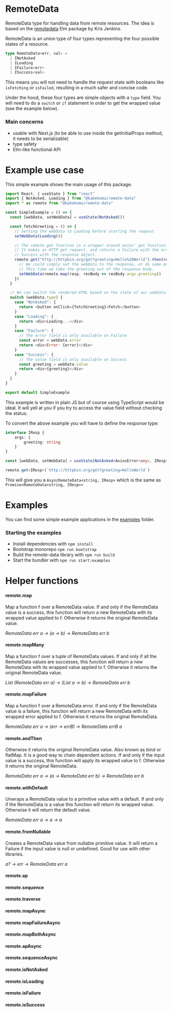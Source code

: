 # RemoteData

RemoteData type for handling data from remote resources.
The idea is based on the [remotedata](https://package.elm-lang.org/packages/krisajenkins/remotedata/latest/) Elm package
by Kris Jenkins.

RemoteData is an union type of four types representing the four possible states of a resource.

```typescript
type RemoteData<err, val> =
  | INotAsked
  | ILoading
  | IFailure<err>
  | ISuccess<val>
```

This means you will not need to handle the request state with booleans like `isFetching` or `isFailed`,
resulting in a much safer and concise code.

Under the hood, these four types are simple objects with a `type` field. You will need to do a
`switch` or `if` statement in order to get the wrapped value (see the example below).

### Main concerns
- usable with Next.js (to be able to use inside the getInitialProps method, it needs to be serializable)
- type safety
- Elm-like functional API

# Example use case

This simple example shows the main usage of this package.

```javascript
import React, { useState } from "react"
import { NotAsked, Loading } from "@kakekomu/remote-data"
import * as remote from "@kakekomu/remote-data"

const SimpleExample = () => {
  const [webData, setWebData] = useState(NotAsked())

  const fetchGreeting = () => {
    // Setting the webData to Loading before starting the request
    setWebData(Loading())

    // The remote.get function is a wrapper around axios' get function.
    // It makes an HTTP get request, and returns a Failure with the error message or a
    // Success with the response object.
    remote.get("http://httpbin.org/get?greeting=Hello%20World").then(resp => {
      // We could simply set the webData to the response, or do some mapping on it.
      // This time we take the greeting out of the response body.
      setWebData(remote.map(resp, resBody => resBody.args.greeting))
    })
  }

  // We can switch the rendered HTML based on the state of our webData
  switch (webData.type) {
    case "NotAsked": {
      return <button onClick={fetchGreeting}>Fetch</button>
    }
    case "Loading": {
      return <div>Loading...</div>
    }
    case "Failure": {
      // The error field is only available on Failure
      const error = webData.error
      return <div>Error: {error}</div>
    }
    case "Success": {
      // The value field is only available on Success
      const greeting = webData.value
      return <div>{greeting}</div>
    }
  }
}

export default SimpleExample

```

This example is written in plain JS but of course using TypeScript would be ideal.
It will yell at you if you try to access the value field without checking the status.

To convert the above example you will have to define the response type:

```typescript
interface IResp {
    args: {
        greeting: string
    }
}

const [webData, setWebData] = useState(NotAsked<AxiosError<any>, IResp>())

remote.get<IResp>(`http://httpbin.org/get?greeting=HelloWorld`)
```

This will give you a `AsyncRemoteData<string, IResp>` which is the same as `Promise<RemoteData<string, IResp>>`

# Examples

You can find some simple example applications in the [examples](https://github.com/kakekomu/remote-data/tree/master/examples) folder.

### Starting the examples
 - Install dependencies with `npm install`
 - Bootstrap monorepo `npm run bootstrap`
 - Build the remote-data library with `npm run build`
 - Start the bundler with `npm run start:examples`

# Helper functions

#### remote.map
Map a function f over a RemoteData value.
If and only if the RemoteData value is a success, this function will
return a new RemoteData with its wrapped value applied to f.
Otherwise it returns the original RemoteData value.
 
*RemoteData err a -> (a -> b) -> RemoteData err b*

#### remote.mapMany

Map a function f over a tuple of RemoteData values.
If and only if all the RemoteData values are successes, this function will
return a new RemoteData with its wrapped value applied to f.
Otherwise it returns the original RemoteData value.

*List (RemoteData err a) -> (List a -> b) -> RemoteData err b*

#### remote.mapFailure

Map a function f over a RemoteData error.
If and only if the RemoteData value is a failure, this function will
return a new RemoteData with its wrapped error applied to f.
Otherwise it returns the original RemoteData.

*RemoteData err a -> (err -> errB) -> RemoteData errB a*

#### remote.andThen

Otherwise it returns the original RemoteData value.
Also known as bind or flatMap. It is a good way to chain dependent actions.
If and only if the input value is a success, this function will
apply its wrapped value to f.
Otherwise it returns the original RemoteData.


*RemoteData err a -> (a -> RemoteData err b) -> RemoteData err b*

#### remote.withDefault

Unwraps a RemoteData value to a primitive value with a default.
If and only if the RemoteData is a value this function will return its
wrapped value. Otherwise it will return the default value.

*RemoteData err a -> a -> a*

#### remote.fromNullable

Creates a RemoteData value from nullable primitive value.
It will return a Failure if the input value is null or undefined.
Good for use with other libraries.

*a? -> err -> RemoteData err a*

#### remote.ap
#### remote.sequence
#### remote.traverse
#### remote.mapAsync
#### remote.mapFailureAsync
#### remote.mapBothAsync
#### remote.apAsync
#### remote.sequenceAsync
#### remote.isNotAsked
#### remote.isLoading
#### remote.isFailure
#### remote.isSuccess
